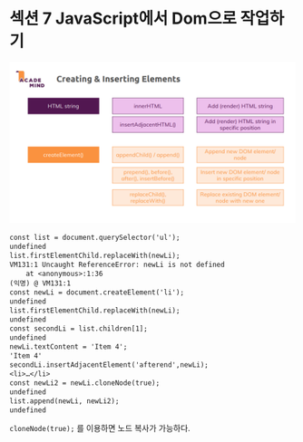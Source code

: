 # 섹션 7 JavaScript에서 Dom으로 작업하기

![img.png](img.png)

~~~
const list = document.querySelector('ul');
undefined
list.firstElementChild.replaceWith(newLi);
VM131:1 Uncaught ReferenceError: newLi is not defined
    at <anonymous>:1:36
(익명) @ VM131:1
const newLi = document.createElement('li');
undefined
list.firstElementChild.replaceWith(newLi);
undefined
const secondLi = list.children[1];
undefined
newLi.textContent = 'Item 4';
'Item 4'
secondLi.insertAdjacentElement('afterend',newLi);
<li>​…​</li>​
const newLi2 = newLi.cloneNode(true);
undefined
list.append(newLi, newLi2);
undefined
~~~

`cloneNode(true);` 를 이용하면 노드 복사가 가능하다.